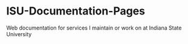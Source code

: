 # ISU-Documentation-Pages
Web documentation for services I maintain or work on at Indiana State University
